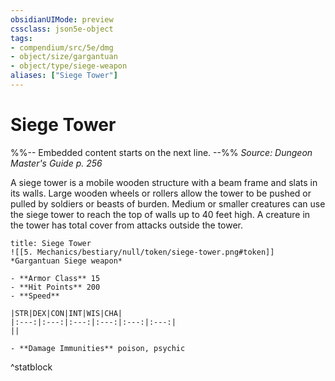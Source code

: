 ```yaml
---
obsidianUIMode: preview
cssclass: json5e-object
tags:
- compendium/src/5e/dmg
- object/size/gargantuan
- object/type/siege-weapon
aliases: ["Siege Tower"]
---
```

# Siege Tower
%%-- Embedded content starts on the next line. --%%
*Source: Dungeon Master's Guide p. 256*  

A siege tower is a mobile wooden structure with a beam frame and slats in its walls. Large wooden wheels or rollers allow the tower to be pushed or pulled by soldiers or beasts of burden. Medium or smaller creatures can use the siege tower to reach the top of walls up to 40 feet high. A creature in the tower has total cover from attacks outside the tower.

```ad-statblock
title: Siege Tower
![[5. Mechanics/bestiary/null/token/siege-tower.png#token]]
*Gargantuan Siege weapon*

- **Armor Class** 15 
- **Hit Points** 200 
- **Speed** 

|STR|DEX|CON|INT|WIS|CHA|
|:---:|:---:|:---:|:---:|:---:|:---:|
||

- **Damage Immunities** poison, psychic
```
^statblock